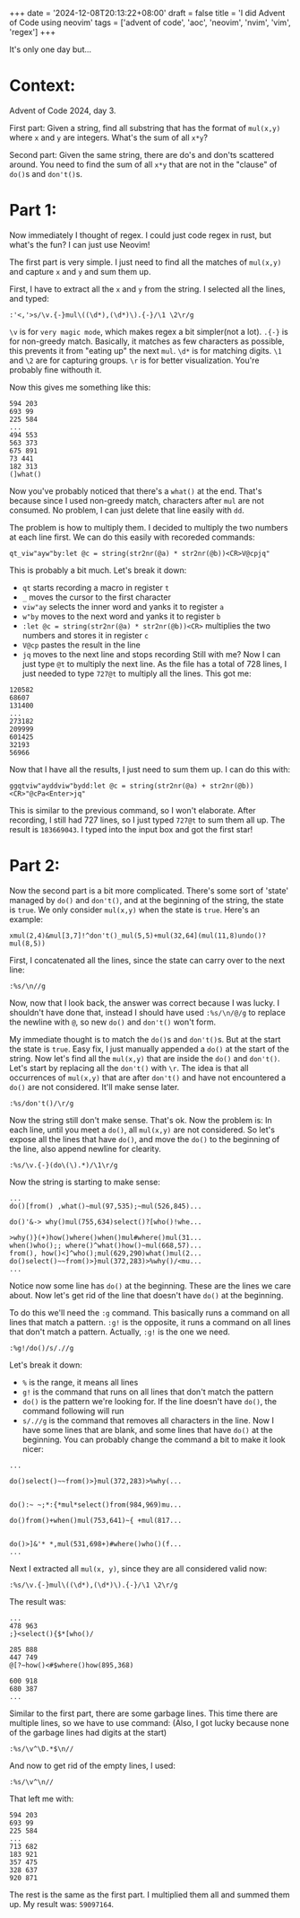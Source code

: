 +++
date = '2024-12-08T20:13:22+08:00'
draft = false
title = 'I did Advent of Code using neovim'
tags = ['advent of code', 'aoc', 'neovim', 'nvim', 'vim', 'regex']
+++

It's only one day but...
<!--more-->

# Context:
Advent of Code 2024, day 3.

First part:
Given a string, find all substring that has the format of `mul(x,y)` where `x` and `y` are integers. 
What's the sum of all `x*y`?

Second part:
Given the same string, there are do's and don'ts scattered around. 
You need to find the sum of all `x*y` that are not in the "clause" of `do()`s and `don't()`s.

# Part 1:
Now immediately I thought of regex. I could just code regex in rust, 
but what's the fun? I can just use Neovim!

The first part is very simple. I just need to find all the matches of `mul(x,y)` and capture 
`x` and `y` and sum them up.

First, I have to extract all the `x` and `y` from the string. 
I selected all the lines, and typed:
```
:'<,'>s/\v.{-}mul\((\d*),(\d*)\).{-}/\1 \2\r/g
```
`\v` is for `very magic mode`, which makes regex a bit simpler(not a lot). 
`.{-}` is for non-greedy match. Basically, it matches as few characters as possible, this 
prevents it from "eating up" the next `mul`. 
`\d*` is for matching digits. 
`\1` and `\2` are for capturing groups. 
`\r` is for better visualization. You're probably fine withouth it.

Now this gives me something like this:
```
594 203
693 99
225 584
...
494 553
563 373
675 891
73 441
182 313
(]what()
```
Now you've probably noticed that there's a `what()` at the end. That's because since 
I used non-greedy match, characters after `mul` are not consumed. No problem, I can just delete 
that line easily with `dd`.

The problem is how to multiply them. I decided to multiply the two numbers at each line first.
We can do this easily with recoreded commands:
```
qt_viw"ayw"by:let @c = string(str2nr(@a) * str2nr(@b))<CR>V@cpjq"
```
This is probably a bit much. Let's break it down:
- `qt` starts recording a macro in register `t`
- `_` moves the cursor to the first character
- `viw"ay` selects the inner word and yanks it to register `a`
- `w"by` moves to the next word and yanks it to register `b`
- `:let @c = string(str2nr(@a) * str2nr(@b))<CR>` multiplies the two numbers and stores it in register `c`
- `V@cp` pastes the result in the line
- `jq` moves to the next line and stops recording
Still with me? Now I can just type `@t` to multiply the next line. As the file has a total of 728 
lines, I just needed to type `727@t` to multiply all the lines. 
This got me:
```
120582
68607
131400
...
273182
209999
601425
32193
56966
```

Now that I have all the results, I just need to sum them up. 
I can do this with:
```
ggqtviw"ayddviw"bydd:let @c = string(str2nr(@a) + str2nr(@b))<CR>"@cPa<Enter>jq"
```
This is similar to the previous command, so I won't elaborate.
After recording, I still had 727 lines, so I just typed `727@t` to sum them all up.
The result is `183669043`. I typed into the input box and got the first star!

# Part 2:
Now the second part is a bit more complicated. There's some sort of 'state' managed by 
`do()` and `don't()`, and at the beginning of the string, the state is `true`. We only consider 
`mul(x,y)` when the state is `true`. Here's an example: 
```
xmul(2,4)&mul[3,7]!^don't()_mul(5,5)+mul(32,64](mul(11,8)undo()?mul(8,5))
```

First, I concatenated all the lines, since the state can carry over to the next line:
```
:%s/\n//g
```
Now, now that I look back, the answer was correct because I was lucky. I shouldn't have done that, 
instead I should have used `:%s/\n/@/g` to replace the newline with `@`, so new `do()` and `don't()` 
won't form.


My immediate thought is to match the `do()`s and `don't()`s. But at the start the state is `true`. 
Easy fix, I just manually appended a `do()` at the start of the string. 
Now let's find all the `mul(x,y)` that are inside the `do()` and `don't()`. Let's start by 
replacing all the `don't()` with `\r`. The idea is that all occurrences of `mul(x,y)` that are 
after `don't()` and have not encountered a `do()` are not considered. It'll make sense later.
```
:%s/don't()/\r/g
```
Now the string still don't make sense. That's ok. Now the problem is: In each line, 
until you meet a `do()`, all `mul(x,y)` are not considered. So let's expose all the 
lines that have `do()`, and move the `do()` to the beginning of the line, also append newline 
for clearity.
```
:%s/\v.{-}(do\(\).*)/\1\r/g
```
Now the string is starting to make sense:
```
...
do()[from() ,what()~mul(97,535);~mul(526,845)...

do()'&-> why()mul(755,634)select()?[who()!whe...

>why()}(+)how()where()when()mul#where()mul(31...
when()who();; where()^what()how()~mul(668,57)...
from(), how()<]^who();mul(629,290)what()mul(2...
do()select()~~from()>}mul(372,283)>%why()/<mu...
...
```
Notice now some line has `do()` at the beginning. These are the lines we care about. 
Now let's get rid of the line that doesn't have `do()` at the beginning. 

To do this we'll need the `:g` command. This basically runs a command on all lines that match a 
pattern. `:g!` is the opposite, it runs a command on all lines that don't match a pattern. 
Actually, `:g!` is the one we need. 
```
:%g!/do()/s/.//g
```
Let's break it down:
- `%` is the range, it means all lines
- `g!` is the command that runs on all lines that don't match the pattern
- `do()` is the pattern we're looking for. If the line doesn't have `do()`, the command following will run
- `s/.//g` is the command that removes all characters in the line.
Now I have some lines that are blank, and some lines that have `do()` at the beginning.
You can probably change the command a bit to make it look nicer:
```
...

do()select()~~from()>}mul(372,283)>%why(...


do():~ ~;*:{*mul*select()from(984,969)mu...

do()from()+when()mul(753,641)~{ +mul(817...


do()>]&'* *,mul(531,698+)#where()who()(f...
...
```

Next I extracted all `mul(x, y)`, since they are all considered valid now:
```
:%s/\v.{-}mul\((\d*),(\d*)\).{-}/\1 \2\r/g
```
The result was:
```
...
478 963
;}<select(){$*[who()/

285 888
447 749
@[?~how()<#$where()how(895,368)

600 918
680 387
...
```

Similar to the first part, there are some garbage lines. This time there are multiple lines, 
so we have to use command: 
(Also, I got lucky because none of the garbage lines had digits at the start)
```
:%s/\v^\D.*$\n//
```
And now to get rid of the empty lines, I used:
```
:%s/\v^\n//
```

That left me with:
```
594 203
693 99
225 584
...
713 682
183 921
357 475
328 637
920 871
```
The rest is the same as the first part. I multiplied them all and summed them up. 
My result was: `59097164`.
